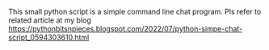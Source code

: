 This small python script is a simple command line chat program.
Pls refer to related article at my blog https://pythonbitsnpieces.blogspot.com/2022/07/python-simpe-chat-script_0594303610.html
